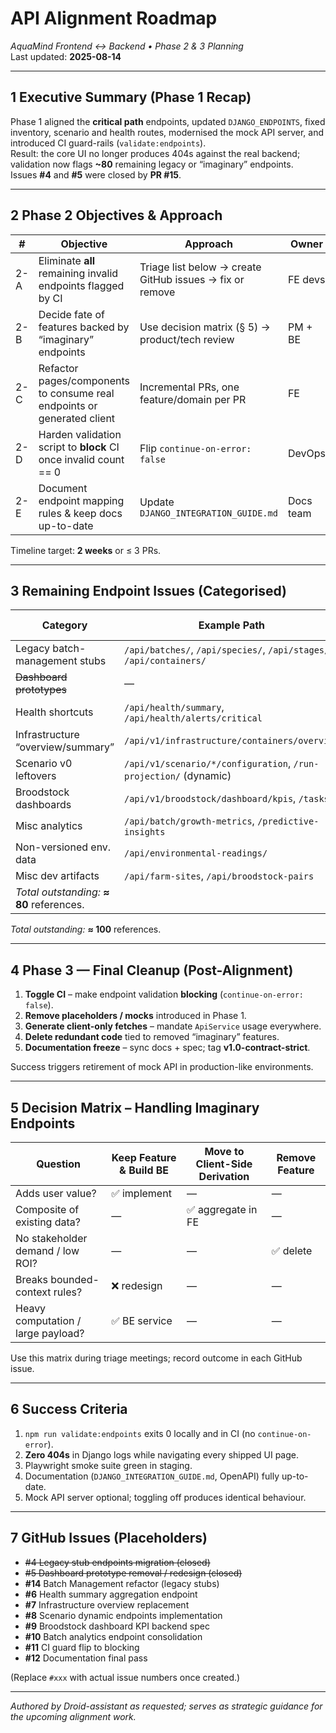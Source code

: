# API Alignment Roadmap  
_AquaMind Frontend ↔ Backend • Phase 2 & 3 Planning_  
Last updated: **2025-08-14**

---

## 1  Executive Summary (Phase 1 Recap)
Phase 1 aligned the **critical path** endpoints, updated `DJANGO_ENDPOINTS`, fixed inventory, scenario and health routes, modernised the mock API server, and introduced CI guard-rails (`validate:endpoints`).  
Result: the core UI no longer produces 404s against the real backend; validation now flags **~80** remaining legacy or “imaginary” endpoints.  
Issues **#4** and **#5** were closed by **PR #15**.

---

## 2  Phase 2 Objectives & Approach
| # | Objective | Approach | Owner |
|---|-----------|----------|-------|
| 2-A | Eliminate **all** remaining invalid endpoints flagged by CI | Triage list below → create GitHub issues → fix or remove | FE devs |
| 2-B | Decide fate of features backed by “imaginary” endpoints | Use decision matrix (§ 5) → product/tech review | PM + BE |
| 2-C | Refactor pages/components to consume real endpoints or generated client | Incremental PRs, one feature/domain per PR | FE |
| 2-D | Harden validation script to **block** CI once invalid count == 0 | Flip `continue-on-error: false` | DevOps |
| 2-E | Document endpoint mapping rules & keep docs up-to-date | Update `DJANGO_INTEGRATION_GUIDE.md` | Docs team |

Timeline target: **2 weeks** or ≤ 3 PRs.

---

## 3  Remaining Endpoint Issues (Categorised)

| Category | Example Path | Count | Recommended Action | GH Issue |
|----------|--------------|-------|--------------------|----------|
| Legacy batch-management stubs | `/api/batches/`, `/api/species/`, `/api/stages/`, `/api/containers/` | **50** | Prefix with `/api/v1/batch/*` or `/api/v1/infrastructure/*` | #14 |
| ~~Dashboard prototypes~~ | — | **0** | _RESOLVED by PR #15_ | — |
| Health shortcuts | `/api/health/summary`, `/api/health/alerts/critical` | 8 | Map to granular health endpoints or implement aggregator viewset | #6 |
| Infrastructure “overview/summary” | `/api/v1/infrastructure/containers/overview` | 6 | Replace by client-side aggregate query; remove endpoint | #7 |
| Scenario v0 leftovers | `/api/v1/scenario/*/configuration`, `/run-projection/` (dynamic) | 6 | Confirm with BE; likely genuine → implement | #8 |
| Broodstock dashboards | `/api/v1/broodstock/dashboard/kpis`, `/tasks/` | 4 | Defer to future BE roadmap; hide UI cards | #9 |
| Misc analytics | `/api/batch/growth-metrics`, `/predictive-insights` | 4 | Evaluate need; possibly move to `/api/v1/batch/batches/{id}/…` | #10 |
| Non-versioned env. data | `/api/environmental-readings/` | 1 | Use `/api/v1/environmental/readings/` | #xxx |
| Misc dev artifacts | `/api/farm-sites`, `/api/broodstock-pairs` | 1 | Remove or open BE ticket | #xxx |
| _Total outstanding:_ **≈ 80** references.
_Total outstanding:_ **≈ 100** references.

---

## 4  Phase 3 — Final Cleanup (Post-Alignment)

1. **Toggle CI** – make endpoint validation **blocking** (`continue-on-error: false`).
2. **Remove placeholders / mocks** introduced in Phase 1.
3. **Generate client-only fetches** – mandate `ApiService` usage everywhere.
4. **Delete redundant code** tied to removed “imaginary” features.
5. **Documentation freeze** – sync docs + spec; tag **v1.0-contract-strict**.

Success triggers retirement of mock API in production-like environments.

---

## 5  Decision Matrix – Handling Imaginary Endpoints

| Question | Keep Feature & Build BE | Move to Client-Side Derivation | Remove Feature |
|----------|------------------------|-------------------------------|----------------|
| Adds user value? | ✅ implement | — | — |
| Composite of existing data? | — | ✅ aggregate in FE | — |
| No stakeholder demand / low ROI? | — | — | ✅ delete |
| Breaks bounded-context rules? | ❌ redesign | — | — |
| Heavy computation / large payload? | ✅ BE service | — | — |

Use this matrix during triage meetings; record outcome in each GitHub issue.

---

## 6  Success Criteria

1. `npm run validate:endpoints` exits 0 locally and in CI (no `continue-on-error`).
2. **Zero 404s** in Django logs while navigating every shipped UI page.
3. Playwright smoke suite green in staging.
4. Documentation (`DJANGO_INTEGRATION_GUIDE.md`, OpenAPI) fully up-to-date.
5. Mock API server optional; toggling off produces identical behaviour.

---

## 7  GitHub Issues (Placeholders)

* ~~#4 Legacy stub endpoints migration (closed)~~
* ~~#5 Dashboard prototype removal / redesign (closed)~~
* **#14** Batch Management refactor (legacy stubs)
* **#6** Health summary aggregation endpoint
* **#7** Infrastructure overview replacement
* **#8** Scenario dynamic endpoints implementation
* **#9** Broodstock dashboard KPI backend spec
* **#10** Batch analytics endpoint consolidation
* **#11** CI guard flip to blocking
* **#12** Documentation final pass

(Replace `#xxx` with actual issue numbers once created.)

---

_Authored by Droid-assistant as requested; serves as strategic guidance for the upcoming alignment work._  
